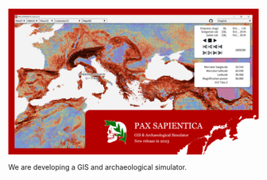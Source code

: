 [![PAX_SAPIENTICA](https://raw.githubusercontent.com/AsPJT/PAX_SAPIENTICA/main/Image/Poster/TitleLogoScreenshot.png)](https://github.com/AsPJT/PAX_SAPIENTICA)

We are developing a GIS and archaeological simulator.
